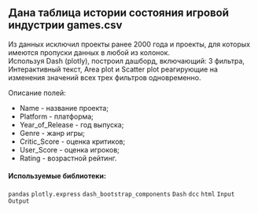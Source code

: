 ## Дана таблица истории состояния игровой индустрии games.csv  

Из данных исключил проекты ранее 2000 года и проекты, для которых имеются пропуски данных в любой из колонок.   
Используя Dash (plotly), построил дашборд, включающий: 3 фильтра, Интерактивный текст, Area plot и Scatter plot реагирующие на изменения значений всех трех фильтров одновременно.

Описание полей:
- Name - название проекта;
- Platform - платформа;
- Year_of_Release - год выпуска;
- Genre - жанр игры;
- Critic_Score - оценка критиков;
- User_Score - оценка игроков;
- Rating - возрастной рейтинг.
 
 #### Используемые библиотеки:
`pandas` `plotly.express` `dash_bootstrap_components` `Dash` `dcc` `html` `Input` `Output`

